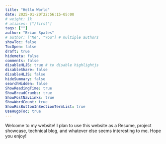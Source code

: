 ```yaml
---
title: "Hello World"
date: 2025-01-20T22:56:15-05:00
# weight: 1k
# aliases: ["/first"]
tags: [""]
author: "Brian Spates"
# author: ["Me", "You"] # multiple authors
showToc: false
TocOpen: false
draft: true
hidemeta: false
comments: false
disableHLJS: true # to disable highlightjs
disableShare: false
disableHLJS: false
hideSummary: false
searchHidden: false
ShowReadingTime: true
ShowBreadCrumbs: true
ShowPostNavLinks: true
ShowWordCount: true
ShowRssButtonInSectionTermList: true
UseHugoToc: true
---
```

Welcome to my website! I plan to use this website as a Resume, project showcase, technical blog, and whatever else seems interesting to me. Hope you enjoy!
